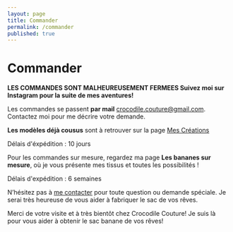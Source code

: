 ```yaml
---
layout: page
title: Commander
permalink: /commander
published: true
---
```


# Commander

**LES COMMANDES SONT MALHEUREUSEMENT FERMEES
Suivez moi sur Instagram pour la suite de mes aventures!**

Les commandes se passent **par mail** [crocodile.couture@gmail.com](mailto:crocodile.couture@gmail.com).
Contactez moi pour me décrire votre demande.

**Les modèles déjà cousus** sont à retrouver sur la page [Mes Créations](https://crocodile-couture.fr/)

Délais d'éxpédition : 10 jours

Pour les commandes sur mesure, regardez ma page **Les bananes sur mesure**, où je vous présente mes tissus et toutes les possibilités ! 

Délais d'expédition : 6 semaines 

N’hésitez pas à [me contacter](mailto:crocodile.couture@gmail.com) pour toute question ou demande spéciale. Je serai très heureuse de vous aider à fabriquer le sac de vos rêves.

Merci de votre visite et à très bientôt chez Crocodile Couture! Je suis là pour vous aider à obtenir le sac banane de vos rêves!
